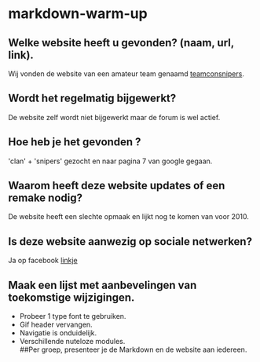 # markdown-warm-up

## Welke website heeft u gevonden? (naam, url, link).
Wij vonden de website van een amateur team genaamd [teamconsnipers](https://teamconsnipers.com/news.php).  
## Wordt het regelmatig bijgewerkt?
De website zelf wordt niet bijgewerkt maar de forum is wel actief.  
## Hoe heb je het gevonden ?
'clan' + 'snipers' gezocht en naar pagina 7 van google gegaan.  
## Waarom heeft deze website updates of een remake nodig?
De website heeft een slechte opmaak en lijkt nog te komen van voor 2010.  
## Is deze website aanwezig op sociale netwerken?
Ja op facebook [linkje](https://www.facebook.com/groups/274425042919820/)  
## Maak een lijst met aanbevelingen van toekomstige wijzigingen.  
 * Probeer 1 type font te gebruiken.
 * Gif header vervangen.
 * Navigatie is onduidelijk.
 * Verschillende nuteloze modules.  
##Per groep, presenteer je de Markdown en de website aan iedereen.  
